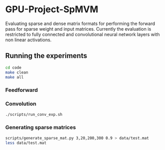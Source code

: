 # GPU-Project-SpMVM
Evaluating sparse and dense matrix formats for performing the forward pass for sparse weight and input matrices. Currently the evaluation is restricted to fully connected and convolutional neural network layers with non linear activations.


## Running the experiments
```bash
cd code
make clean
make all
```
### Feedforward

### Convolution
```bash
./scripts/run_conv_exp.sh
```

### Generating sparse matrices
```bash
scripts/generate_sparse_mat.py 3,20,200,300 0.9 > data/test.mat
less data/test.mat
```

